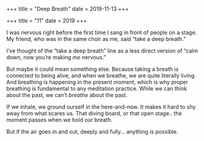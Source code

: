 +++
title = "Deep Breath"
date = 2019-11-13
+++

+++
title = "11"
date = 2019
+++

I was nervous right before the first time I sang in front of people on a stage. My friend, who was in the same choir as me, said &#8220;take a deep breath.&#8221;

I&#8217;ve thought of the &#8220;take a deep breath&#8221; line as a less direct version of &#8220;calm down, now you&#8217;re making _me_ nervous.&#8221;

But maybe it could mean something else. Because taking a breath is connected to being alive, and when we breathe, we are quite literally living. And breathing is happening in the present moment, which is why proper breathing is fundamental to any meditation practice. While we can think about the past, we can&#8217;t _breathe_ about the past.

If we inhale, we ground ourself in the here-and-now. It makes it hard to shy away from what scares us. That diving board, or that open stage.. the moment passes when we hold our breath.

But if the air goes in and out, deeply and fully&#8230; anything is possible.